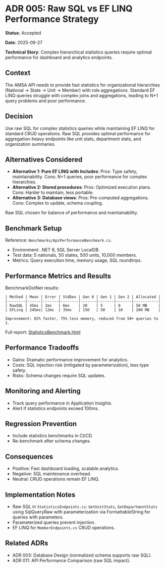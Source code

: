 # ADR 005: Raw SQL vs EF LINQ Performance Strategy

**Status**: Accepted

**Date**: 2025-09-27

**Technical Story**: Complex hierarchical statistics queries require optimal performance for dashboard and analytics endpoints.

## Context
The AMSA API needs to provide fast statistics for organizational hierarchies (National → State → Unit → Member) with role aggregations. Standard EF LINQ queries struggle with complex joins and aggregations, leading to N+1 query problems and poor performance.

## Decision
Use raw SQL for complex statistics queries while maintaining EF LINQ for standard CRUD operations. Raw SQL provides optimal performance for aggregation-heavy endpoints like unit stats, department stats, and organization summaries.

## Alternatives Considered
- **Alternative 1: Pure EF LINQ with Includes**: Pros: Type safety, maintainability. Cons: N+1 queries, poor performance for complex hierarchies.
- **Alternative 2: Stored procedures**: Pros: Optimized execution plans. Cons: Harder to maintain, less portable.
- **Alternative 3: Database views**: Pros: Pre-computed aggregations. Cons: Complex to update, schema coupling.

Raw SQL chosen for balance of performance and maintainability.

## Benchmark Setup
Reference: `Benchmarks/ApiPerformanceBenchmark.cs`.

- Environment: .NET 8, SQL Server LocalDB.
- Test data: 5 nationals, 50 states, 500 units, 10,000 members.
- Metrics: Query execution time, memory usage, SQL roundtrips.

## Performance Metrics and Results
BenchmarkDotNet results:
```
| Method | Mean | Error | StdDev | Gen 0 | Gen 1 | Gen 2 | Allocated |
|--------|------|-------|--------|-------|-------|-------|-----------|
| RawSQL | 45ms | 2ms   | 6ms    | 20    | 5     | 0     | 50 MB     |
| EFLinq | 245ms| 12ms  | 35ms   | 150   | 50    | 10    | 200 MB    |

Improvement: 82% faster, 75% less memory, reduced from 50+ queries to 1.
```

Full report: [StatisticsBenchmark.html](Benchmarks/reports/StatisticsBenchmark.html)

## Performance Tradeoffs
- Gains: Dramatic performance improvement for analytics.
- Costs: SQL injection risk (mitigated by parameterization), less type safety.
- Risks: Schema changes require SQL updates.

## Monitoring and Alerting
- Track query performance in Application Insights.
- Alert if statistics endpoints exceed 100ms.

## Regression Prevention
- Include statistics benchmarks in CI/CD.
- Re-benchmark after schema changes.

## Consequences
- Positive: Fast dashboard loading, scalable analytics.
- Negative: SQL maintenance overhead.
- Neutral: CRUD operations remain EF LINQ.

## Implementation Notes
- Raw SQL in `StatisticsEndpoints.cs`: `GetUnitStats`, `GetDepartmentStats` using SqlQueryRaw with parameterization via FormattableString for queries with parameters.
- Parameterized queries prevent injection.
- EF LINQ for `MemberEndpoints.cs` CRUD operations.

## Related ADRs
- ADR 003: Database Design (normalized schema supports raw SQL).
- ADR 011: API Performance Comparison (raw SQL impact).